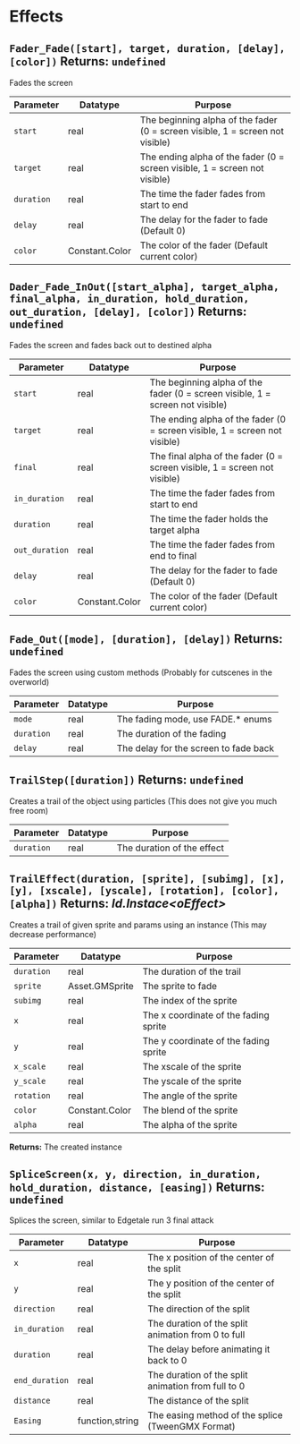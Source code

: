 # Effects

## `Fader_Fade([start], target, duration, [delay], [color])` Returns: `undefined`
Fades the screen

| Parameter | Datatype  | Purpose |
|-----------|-----------|---------|
|`start` |real |The beginning alpha of the fader (0 = screen visible, 1 = screen not visible) |
|`target` |real |The ending alpha of the fader (0 = screen visible, 1 = screen not visible) |
|`duration` |real |The time the fader fades from start to end |
|`delay` |real |The delay for the fader to fade (Default 0) |
|`color` |Constant.Color |The color of the fader (Default current color) |







## `Dader_Fade_InOut([start_alpha], target_alpha, final_alpha, in_duration, hold_duration, out_duration, [delay], [color])` Returns: `undefined`
Fades the screen and fades back out to destined alpha

| Parameter | Datatype  | Purpose |
|-----------|-----------|---------|
|`start` |real |The beginning alpha of the fader (0 = screen visible, 1 = screen not visible) |
|`target` |real |The ending alpha of the fader (0 = screen visible, 1 = screen not visible) |
|`final` |real |The final alpha of the fader (0 = screen visible, 1 = screen not visible) |
|`in_duration` |real |The time the fader fades from start to end |
|`duration` |real |The time the fader holds the target alpha |
|`out_duration` |real |The time the fader fades from end to final |
|`delay` |real |The delay for the fader to fade (Default 0) |
|`color` |Constant.Color |The color of the fader (Default current color) |












## `Fade_Out([mode], [duration], [delay])` Returns: `undefined`
Fades the screen using custom methods (Probably for cutscenes in the overworld)

| Parameter | Datatype  | Purpose |
|-----------|-----------|---------|
|`mode` |real |The fading mode, use FADE.\* enums |
|`duration` |real |The duration of the fading |
|`delay` |real |The delay for the screen to fade back |






## `TrailStep([duration])` Returns: `undefined`
Creates a trail of the object using particles (This does not give you much free room)

| Parameter | Datatype  | Purpose |
|-----------|-----------|---------|
|`duration` |real |The duration of the effect |









## `TrailEffect(duration, [sprite], [subimg], [x], [y], [xscale], [yscale], [rotation], [color], [alpha])` Returns: *Id.Instace\<oEffect\>*
Creates a trail of given sprite and params using an instance (This may decrease performance)

| Parameter | Datatype  | Purpose |
|-----------|-----------|---------|
|`duration` |real |The duration of the trail |
|`sprite` |Asset.GMSprite |The sprite to fade |
|`subimg` |real |The index of the sprite |
|`x` |real |The x coordinate of the fading sprite |
|`y` |real |The y coordinate of the fading sprite |
|`x_scale` |real |The xscale of the sprite |
|`y_scale` |real |The yscale of the sprite |
|`rotation` |real |The angle of the sprite |
|`color` |Constant.Color |The blend of the sprite |
|`alpha` |real |The alpha of the sprite |

**Returns:** The created instance

## `SpliceScreen(x, y, direction, in_duration, hold_duration, distance, [easing])` Returns: `undefined`
Splices the screen, similar to Edgetale run 3 final attack

| Parameter | Datatype  | Purpose |
|-----------|-----------|---------|
|`x` |real |The x position of the center of the split |
|`y` |real |The y position of the center of the split |
|`direction` |real |The direction of the split |
|`in_duration` |real |The duration of the split animation from 0 to full |
|`duration` |real |The delay before animating it back to 0 |
|`end_duration` |real |The duration of the split animation from full to 0 |
|`distance` |real |The distance of the split |
|`Easing` |function,string |The easing method of the splice (TweenGMX Format) |
















